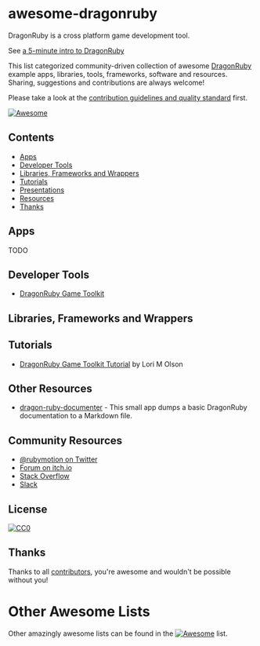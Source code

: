 # awesome-dragonruby

DragonRuby is a cross platform game development tool.

See [a 5-minute intro to DragonRuby](https://www.youtube.com/embed/DYBRzglsEzU)

This list categorized community-driven collection of awesome [DragonRuby](https://dragonruby.org) example apps, libraries, tools, frameworks, software and resources.
Sharing, suggestions and contributions are always welcome!

Please take a look at the [contribution guidelines and quality standard](https://github.com/awesome-dragonruby/awesome-dragonruby/blob/master/CONTRIBUTING.md) first.

[![Awesome](https://cdn.rawgit.com/sindresorhus/awesome/d7305f38d29fed78fa85652e3a63e154dd8e8829/media/badge.svg)](https://github.com/sindresorhus/awesome)


## Contents

  - [Apps](#apps)
  - [Developer Tools](#developer-tools)
  - [Libraries, Frameworks and Wrappers](#libraries-frameworks-and-wrappers)
  - [Tutorials](#tutorials)
  - [Presentations](#presentations)
  - [Resources](#resources)
  - [Thanks](#thanks)


## Apps

TODO

## Developer Tools

* [DragonRuby Game Toolkit](https://dragonruby.itch.io/dragonruby-gtk)

## Libraries, Frameworks and Wrappers

## Tutorials

* [DragonRuby Game Toolkit Tutorial](https://dragonruby.school) by Lori M Olson

## Other Resources

* [dragon-ruby-documenter](https://github.com/ediathome/dragon-ruby-documenter) - This small app dumps a basic DragonRuby documentation to a Markdown file.

## Community Resources
* [@rubymotion on Twitter](https://twitter.com/rubymotion)
* [Forum on itch.io](https://dragonruby.itch.io/dragonruby-gtk/community)
* [Stack Overflow](https://stackoverflow.com/questions/tagged/dragonruby)
* [Slack](https://motioneers.slack.com)


## License

[![CC0](http://mirrors.creativecommons.org/presskit/buttons/88x31/svg/cc-zero.svg)](https://creativecommons.org/publicdomain/zero/1.0/)


## Thanks

Thanks to all [contributors](https://github.com/awesome-dragonruby/awesome-dragonruby/graphs/contributors), you're awesome and wouldn't be possible without you!

# Other Awesome Lists

Other amazingly awesome lists can be found in the [![Awesome](https://cdn.rawgit.com/sindresorhus/awesome/d7305f38d29fed78fa85652e3a63e154dd8e8829/media/badge.svg)](https://github.com/sindresorhus/awesome) list.
